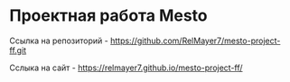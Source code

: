 # Проектная работа Mesto
Ссылка на репозиторий - https://github.com/RelMayer7/mesto-project-ff.git

Сслыка на сайт - https://relmayer7.github.io/mesto-project-ff/
